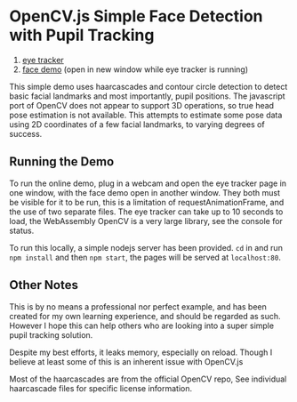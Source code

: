 # OpenCV.js Simple Face Detection with Pupil Tracking

1. [eye tracker](https://saberpeep.github.io/opecvjs-pupil-tracking/eye-tracker.html)
2. [face demo](https://saberpeep.github.io/opecvjs-pupil-tracking/face-rig.html) (open in new window while eye tracker is running)

This simple demo uses haarcascades and contour circle detection to detect basic facial landmarks and most importantly, pupil positions.
The javascript port of OpenCV does not appear to support 3D operations, so true head pose estimation is not available.
This attempts to estimate some pose data using 2D coordinates of a few facial landmarks, to varying degrees of success.

## Running the Demo

To run the online demo, plug in a webcam and open the eye tracker page in one window, with the face demo open in another window.
They both must be visible for it to be run, this is a limitation of requestAnimationFrame, and the use of two separate files.
The eye tracker can take up to 10 seconds to load, the WebAssembly OpenCV is a very large library, see the console for status.

To run this locally, a simple nodejs server has been provided. `cd` in and run `npm install` and then `npm start`, the pages will be served at `localhost:80`.

## Other Notes

This is by no means a professional nor perfect example, and has been created for my own learning experience, and should be regarded as such.
However I hope this can help others who are looking into a super simple pupil tracking solution.

Despite my best efforts, it leaks memory, especially on reload. Though I believe at least some of this is an inherent issue with OpenCV.js

Most of the haarcascades are from the official OpenCV repo, See individual haarcascade files for specific license information.